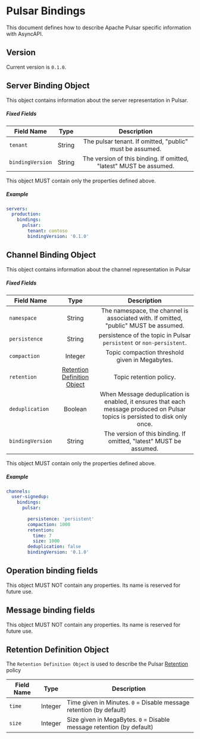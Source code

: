 # Pulsar Bindings
This document defines how to describe Apache Pulsar specific information with AsyncAPI.

<a name="version"></a>

## Version

Current version is `0.1.0`.

<a name="server"></a>
## Server Binding Object

This object contains information about the server representation in Pulsar.

##### Fixed Fields

Field Name | Type | Description |
---|:---:|:---:|
`tenant` | String | The pulsar tenant. If omitted, "public" must be assumed. |
`bindingVersion` | String | The version of this binding. If omitted, "latest" MUST be assumed. |

This object MUST contain only the properties defined above.

##### Example

```yaml
servers:
  production:
    bindings:
      pulsar:
        tenant: contoso
        bindingVersion: '0.1.0'
```

<a name="channel"></a>
## Channel Binding Object
This object contains information about the channel representation in Pulsar

##### Fixed Fields

Field Name | Type | Description |
---|:---:|:---:|
`namespace` | String | The namespace, the channel is associated with. If omitted, "public" MUST be assumed. |
`persistence` | String | persistence of the topic in Pulsar `persistent` or `non-persistent`. |
`compaction`| Integer | Topic compaction threshold given in Megabytes. |
`retention` | [Retention Definition Object](#retention-definition-object) | Topic retention policy.  |
`deduplication` | Boolean | When Message deduplication is enabled, it ensures that each message produced on Pulsar topics is persisted to disk only once. |
`bindingVersion` | String | The version of this binding. If omitted, "latest" MUST be assumed. |

This object MUST contain only the properties defined above.

##### Example

```yaml
channels:
  user-signedup:
    bindings:
      pulsar:
        
        persistence: 'persistent'
        compaction: 1000
        retention:
          time: 7
          size: 1000
        deduplication: false
        bindingVersion: '0.1.0'
```

<a name="operation"></a>
## Operation binding fields
This object MUST NOT contain any properties. Its name is reserved for future use.

<a name="message"></a>
## Message binding fields
This object MUST NOT contain any properties. Its name is reserved for future use.

<a name="retention-definition-object"></a>
## Retention Definition Object
The `Retention Definition Object` is used to describe the Pulsar [Retention](https://pulsar.apache.org/docs/cookbooks-retention-expiry/) policy 

Field Name | Type | Description
---|---|---
`time`|Integer| Time given in Minutes. `0` = Disable message retention (by default)|
`size`|Integer| Size given in MegaBytes. `0` = Disable message retention (by default)|
